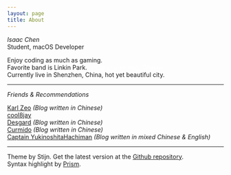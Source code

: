 ```yaml
---
layout: page
title: About
---
```

 _Isaac Chen_
 <br>
Student, macOS Developer

Enjoy coding as much as gaming.
<br>
Favorite band is Linkin Park. <span style="color: #fff">_I miss you so bad, Chester._</span>
<br>
Currently live in Shenzhen, China, hot yet beautiful city.

---

_Friends & Recommendations_

[Karl Zeo](https://mikulove.com/) _(Blog written in Chinese)_
<br>
[cool8jay](https://cool8jay.github.io)
<br>
[Desgard](https://desgard.com) _(Blog written in Chinese)_
<br>
[Curmido](http://www.curmido.com/) _(Blog written in Chinese)_
<br>
[Captain YukinoshitaHachiman](https://blog.tcwq.tech/)  _(Blog written in mixed Chinese & English)_

---

Theme by Stijn. Get the latest version at the [Github repository](https://github.com/steinvc/holo-alfa).
<br>
Syntax highlight by [Prism](http://prismjs.com/).
